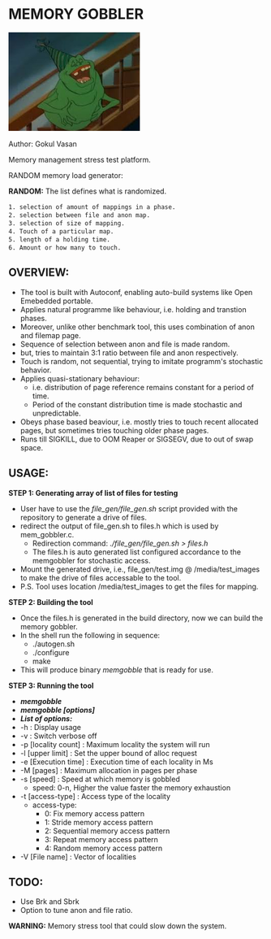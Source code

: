  MEMORY GOBBLER
===============

![picture alt](https://github.com/gokulvasan/MemoryManagementPhaseBasedStressTest/blob/master/MemoryGobbler.jpg "Memory gobbler")

Author: Gokul Vasan

Memory management stress test platform.

RANDOM memory load generator:

**RANDOM:** The list defines what is randomized.

	1. selection of amount of mappings in a phase. 
	2. selection between file and anon map.
	3. selection of size of mapping.
	4. Touch of a particular map.
	5. length of a holding time.
	6. Amount or how many to touch. 

OVERVIEW:
---------
* The tool is built with Autoconf, enabling auto-build systems like Open Emebedded portable.
* Applies natural programme like behaviour, i.e. holding and transtion phases.
* Moreover, unlike other benchmark tool, this uses combination of anon and filemap page.
* Sequence of selection between anon and file is made random.
* but, tries to maintain 3:1 ratio between file and anon respectively.
* Touch is random, not sequential, trying to imitate programm's stochastic behavior.
* Applies quasi-stationary behaviour:
	* i.e. distribution of page reference remains constant for a period of time.
	* Period of the constant distribution time is made stochastic and unpredictable.
* Obeys phase based beaviour, i.e. mostly tries to touch recent allocated pages, but sometimes
  tries touching older phase pages.
* Runs till SIGKILL, due to OOM Reaper or SIGSEGV, due to out of swap space.

USAGE:
------
**STEP 1: Generating array of list of files for testing**

* User have to use the *file_gen/file_gen.sh* script provided with the repository to generate a drive of files.
* redirect the output of file_gen.sh to files.h which is used by mem_gobbler.c. 
	* Redirection command: *./file_gen/file_gen.sh > files.h*
	* The files.h is auto generated list configured accordance to the memgobbler for stochastic access.
* Mount the generated drive, i.e., file_gen/test.img @ /media/test_images to make the drive of files accessable to the tool.
* P.S. Tool uses location /media/test_images to get the files for mapping.

**STEP 2: Building the tool**
* Once the files.h is generated in the build directory, now we can build the memory gobbler. 
* In the shell run the following in sequence:
	*  ./autogen.sh
	* ./configure
 	*  make
* This will produce binary *memgobble* that is ready for use.

**STEP 3: Running the tool**
* ***memgobble***
* ***memgobble [options]***
* ***List of options:***
* -h                   : Display usage
* -v                   : Switch verbose off
* -p [locality count]  : Maximum locality the system will run
* -l [upper limit]     : Set the upper bound of alloc request
* -e [Execution time]  : Execution time of each locality in Ms
* -M [pages]           : Maximum allocation in pages per phase
* -s [speed]           : Speed at which memory is gobbled
	* speed: 0-n, Higher the value faster the memory exhaustion
* -t [access-type]     : Access type of the locality
	* access-type:
		* 0: Fix memory access pattern
		* 1: Stride memory access pattern
		* 2: Sequential memory access pattern
		* 3: Repeat memory access pattern
		* 4: Random memory access pattern
* -V [File name]       : Vector of localities

TODO:
-----
* Use Brk and Sbrk 
* Option to tune anon and file ratio.

**WARNING:** Memory stress tool that could slow down the system.
